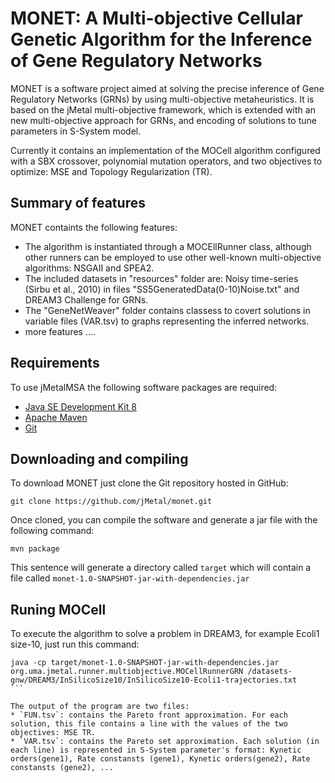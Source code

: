 # MONET: A Multi-objective Cellular Genetic Algorithm for the Inference of Gene Regulatory Networks
MONET is a software project aimed at solving the precise inference of Gene Regulatory Networks (GRNs) by using multi-objective metaheuristics. It is based on the jMetal multi-objective framework, which is extended with an new multi-objective approach for GRNs, and encoding of solutions to tune parameters in S-System model. 

Currently it contains an implementation of the MOCell algorithm configured with a SBX crossover, polynomial mutation operators, and two objectives to optimize: MSE and Topology Regularization (TR). 

## Summary of features
MONET containts the following features:
* The algorithm is instantiated through a MOCEllRunner class, although other runners can be employed to use other well-known multi-objective algorithms: NSGAII and SPEA2.
* The included datasets in "resources" folder are: Noisy time-series (Sirbu et al., 2010) in files "SS5GeneratedData(0-10)Noise.txt" and DREAM3 Challenge for GRNs.
* The "GeneNetWeaver" folder contains classess to covert solutions in variable files (VAR.tsv) to graphs representing the inferred networks.
* more features ....

## Requirements
To use jMetalMSA the following software packages are required:
* [Java SE Development Kit 8](http://www.oracle.com/technetwork/java/javase/downloads/jdk8-downloads-2133151.html?ssSourceSiteId=otnes)
* [Apache Maven](https://maven.apache.org/)
* [Git](https://git-scm.com/)

## Downloading and compiling
To download MONET just clone the Git repository hosted in GitHub:
```
git clone https://github.com/jMetal/monet.git
```
Once cloned, you can compile the software and generate a jar file with the following command:
```
mvn package
```
This sentence will generate a directory called `target` which will contain a file called `monet-1.0-SNAPSHOT-jar-with-dependencies.jar`

## Runing MOCell
To execute the algorithm to solve a problem in DREAM3, for example Ecoli1 size-10, just run this command:
````
java -cp target/monet-1.0-SNAPSHOT-jar-with-dependencies.jar  org.uma.jmetal.runner.multiobjective.MOCellRunnerGRN /datasets-gnw/DREAM3/InSilicoSize10/InSilicoSize10-Ecoli1-trajectories.txt
```

The output of the program are two files:
* `FUN.tsv`: contains the Pareto front approximation. For each solution, this file contains a line with the values of the two objectives: MSE TR.
* `VAR.tsv`: contains the Pareto set approximation. Each solution (in each line) is represented in S-System parameter's format: Kynetic orders(gene1), Rate constansts (gene1), Kynetic orders(gene2), Rate constansts (gene2), ...
